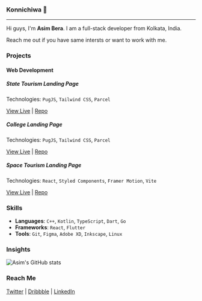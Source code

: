 ### Konnichiwa :wave:

---

Hi guys, I'm **Asim Bera**. I am a full-stack developer from Kolkata, India.

Reach me out if you have same intersts or want to work with me.

### Projects

#### Web Development

##### State Tourism Landing Page

Technologies: `PugJS`, `Tailwind CSS`, `Parcel`

[View Live](https://asim.is-a.dev/wbtourism/) | [Repo](https://github.com/asimbera/wbtourism.git)

##### College Landing Page

Technologies: `PugJS`, `Tailwind CSS`, `Parcel`

[View Live](https://asim.is-a.dev/ccpkolkata/) | [Repo](https://github.com/asimbera/ccpkolkata.git)

##### Space Tourism Landing Page

Technologies: `React`, `Styled Components`, `Framer Motion`, `Vite`

[View Live](https://space-tourism-prod.pages.dev/) | [Repo](https://github.com/asimbera/spacetourism.git)

### Skills

- **Languages**: `C++`, `Kotlin`, `TypeScript`, `Dart`, `Go`
- **Frameworks**: `React`, `Flutter`
- **Tools**: `Git`, `Figma`, `Adobe XD`, `Inkscape`, `Linux`

### Insights

![Asim's GitHub stats](https://github-readme-stats.vercel.app/api?username=asimbera&show_icons=true&theme=onedark)

<!-- #### Tech Articles

You can find all my post articles on [asimbera.github.io](https://asimbera.github.io). -->

### Reach Me

[Twitter](https://twitter.com/asimbera_) | [Dribbble](https://dribbble.com/asimbera) | [LinkedIn](https://www.linkedin.com/in/asimbera/)
